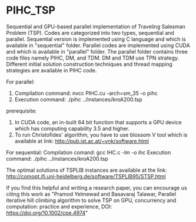# PIHC_TSP
Sequential and GPU-based parallel implementation of Traveling Salesman Problem (TSP). 
Codes are categorized into two types, sequential and parallel. Sequential version is implemented using C language and which is available in "sequential" folder.  Parallel codes are implemented using CUDA and which is available in "parallel" folder. The parallel folder contains three code files namely PIHC, DM, and TDM.  DM and TDM use TPN strategy. Different initial solution construction techniques and thread mapping strategies are available in PIHC code.

For parallel:
1. Compilation command: nvcc PIHC.cu -arch=sm_35 -o pihc
2. Execution command: ./pihc ../instances/kroA200.tsp 

prerequisite:
1. In CUDA code, an in-built 64 bit function that supports a GPU device which has computing capability 3.5 and higher. 
2. To run Christofides' algorithm, you have to use blossom V tool which is available at link: http://pub.ist.ac.at/~vnk/software.html

For sequential:
Compilation comand: gcc IHC.c -lm -o ihc
Execution command: ./pihc ../instances/kroA200.tsp 

The optimal solutions of TSPLIB instances are available at the link: http://comopt.ifi.uni-heidelberg.de/software/TSPLIB95/STSP.html

If you find this helpful and writing a research paper, you can encourage us citing this work as
"Pramod Yelmewad and Basavaraj Talawar, Parallel iterative hill climbing algorithm to solve TSP on GPU, concurrency and computation:  practice and experience, DOI: https://doi.org/10.1002/cpe.4974"
